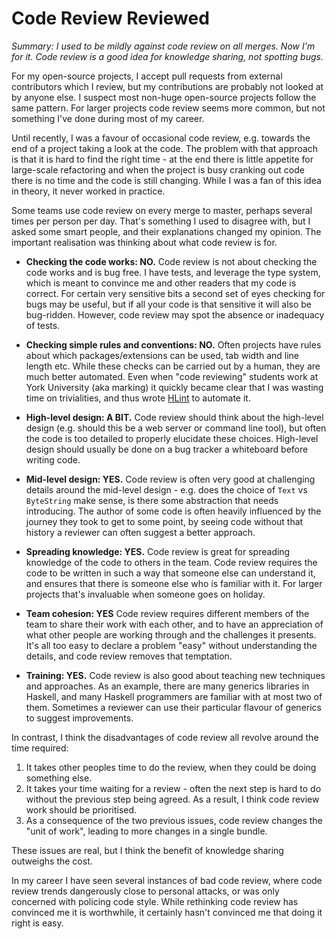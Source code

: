 # Code Review Reviewed

_Summary: I used to be mildly against code review on all merges. Now I'm for it. Code review is a good idea for knowledge sharing, not spotting bugs._

For my open-source projects, I accept pull requests from external contributors which I review, but my contributions are probably not looked at by anyone else. I suspect most non-huge open-source projects follow the same pattern. For larger projects code review seems more common, but not something I've done during most of my career.

Until recently, I was a favour of occasional code review, e.g. towards the end of a project taking a look at the code. The problem with that approach is that it is hard to find the right time - at the end there is little appetite for large-scale refactoring and when the project is busy cranking out code there is no time and the code is still changing. While I was a fan of this idea in theory, it never worked in practice.

Some teams use code review on every merge to master, perhaps several times per person per day. That's something I used to disagree with, but I asked some smart people, and their explanations changed my opinion. The important realisation was thinking about what code review is for.

* **Checking the code works: NO.** Code review is not about checking the code works and is bug free. I have tests, and leverage the type system, which is meant to convince me and other readers that my code is correct. For certain very sensitive bits a second set of eyes checking for bugs may be useful, but if all your code is that sensitive it will also be bug-ridden. However, code review may spot the absence or inadequacy of tests.

* **Checking simple rules and conventions: NO.** Often projects have rules about which packages/extensions can be used, tab width and line length etc. While these checks can be carried out by a human, they are much better automated. Even when "code reviewing" students work at York University (aka marking) it quickly became clear that I was wasting time on trivialities, and thus wrote [HLint](https://github.com/ndmitchell/hlint) to automate it.

* **High-level design: A BIT.** Code review should think about the high-level design (e.g. should this be a web server or command line tool), but often the code is too detailed to properly elucidate these choices. High-level design should usually be done on a bug tracker a whiteboard before writing code.

* **Mid-level design: YES.** Code review is often very good at challenging details around the mid-level design - e.g. does the choice of `Text` vs `ByteString` make sense, is there some abstraction that needs introducing. The author of some code is often heavily influenced by the journey they took to get to some point, by seeing code without that history a reviewer can often suggest a better approach.

* **Spreading knowledge: YES.** Code review is great for spreading knowledge of the code to others in the team. Code review requires the code to be written in such a way that someone else can understand it, and ensures that there is someone else who is familiar with it. For larger projects that's invaluable when someone goes on holiday.

* **Team cohesion: YES** Code review requires different members of the team to share their work with each other, and to have an appreciation of what other people are working through and the challenges it presents. It's all too easy to declare a problem "easy" without understanding the details, and code review removes that temptation.

* **Training: YES.** Code review is also good about teaching new techniques and approaches. As an example, there are many generics libraries in Haskell, and many Haskell programmers are familiar with at most two of them. Sometimes a reviewer can use their particular flavour of generics to suggest improvements.

In contrast, I think the disadvantages of code review all revolve around the time required:

1. It takes other peoples time to do the review, when they could be doing something else.
2. It takes your time waiting for a review - often the next step is hard to do without the previous step being agreed. As a result, I think code review work should be prioritised.
3. As a consequence of the two previous issues, code review changes the "unit of work", leading to more changes in a single bundle.

These issues are real, but I think the benefit of knowledge sharing outweighs the cost.

In my career I have seen several instances of bad code review, where code review trends dangerously close to personal attacks, or was only concerned with policing code style. While rethinking code review has convinced me it is worthwhile, it certainly hasn't convinced me that doing it right is easy.
